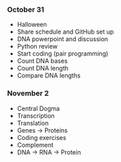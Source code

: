 ### October 31 ###
* Halloween 
* Share schedule and GitHub set up
* DNA powerpoint and discussion 
* Python review 
* Start coding (pair programming)
 * Count DNA bases
 * Count DNA length
 * Compare DNA lengths
 
### November 2 ###
* Central Dogma
 * Transcription
 * Translation
 * Genes -> Proteins
* Coding exercises
 * Complement 
 * DNA -> RNA -> Protein
